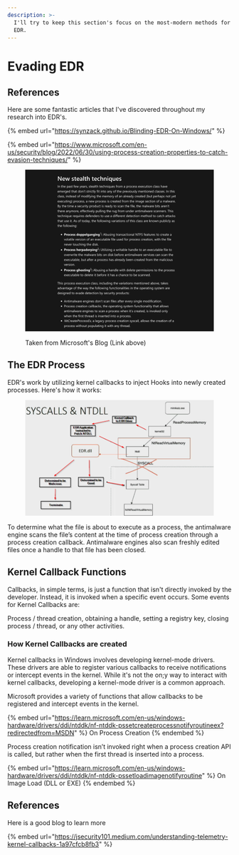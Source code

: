 ```yaml
---
description: >-
  I'll try to keep this section's focus on the most-modern methods for evading
  EDR.
---
```


# Evading EDR

## References

Here are some fantastic articles that I've discovered throughout my research into EDR's.

{% embed url="https://synzack.github.io/Blinding-EDR-On-Windows/" %}

{% embed url="https://www.microsoft.com/en-us/security/blog/2022/06/30/using-process-creation-properties-to-catch-evasion-techniques/" %}

<figure><img src="../../.gitbook/assets/image (1) (1) (1) (1) (1) (1) (1) (1) (1) (1) (1) (1) (1) (1) (1) (1) (1) (1) (1) (1) (1) (1) (1) (1) (1) (1) (1) (1) (1) (1) (1) (1).png" alt=""><figcaption><p>Taken from Microsoft's Blog (Link above)</p></figcaption></figure>



## The EDR Process

EDR's work by utilizing kernel callbacks to inject Hooks into newly created processes. Here's how it works:&#x20;

<figure><img src="../../.gitbook/assets/image (2) (1) (1) (1) (1) (1) (1) (1) (1) (1) (1) (1) (1) (1) (1) (1) (1) (1) (1) (1) (1).png" alt=""><figcaption></figcaption></figure>

To determine what the file is about to execute as a process, the antimalware engine scans the file’s content at the time of process creation through a process creation callback. Antimalware engines also scan freshly edited files once a handle to that file has been closed.



## Kernel Callback Functions

Callbacks, in simple terms, is just a function that isn't directly invoked by the developer. Instead, it is invoked when a specific event occurs. Some events for Kernel Callbacks are:

Process / thread creation, obtaining a handle, setting a registry key, closing process / thread, or any other activities.

### How Kernel Callbacks are created

Kernel callbacks in Windows involves developing kernel-mode drivers. These drivers are able to register various callbacks to receive notifications or intercept events in the kernel. While it's not the on;y way to interact with kernel callbacks, developing a kernel-mode driver is a common approach.



Microsoft provides a variety of functions that allow callbacks to be registered and intercept events in the kernel.

{% embed url="https://learn.microsoft.com/en-us/windows-hardware/drivers/ddi/ntddk/nf-ntddk-pssetcreateprocessnotifyroutineex?redirectedfrom=MSDN" %}
On Process Creation
{% endembed %}

Process creation notification isn’t invoked right when a process creation API is called, but rather when the first thread is inserted into a process.

{% embed url="https://learn.microsoft.com/en-us/windows-hardware/drivers/ddi/ntddk/nf-ntddk-pssetloadimagenotifyroutine" %}
On Image Load (DLL or EXE)
{% endembed %}





## References

Here is a good blog to learn more

{% embed url="https://jsecurity101.medium.com/understanding-telemetry-kernel-callbacks-1a97cfcb8fb3" %}
